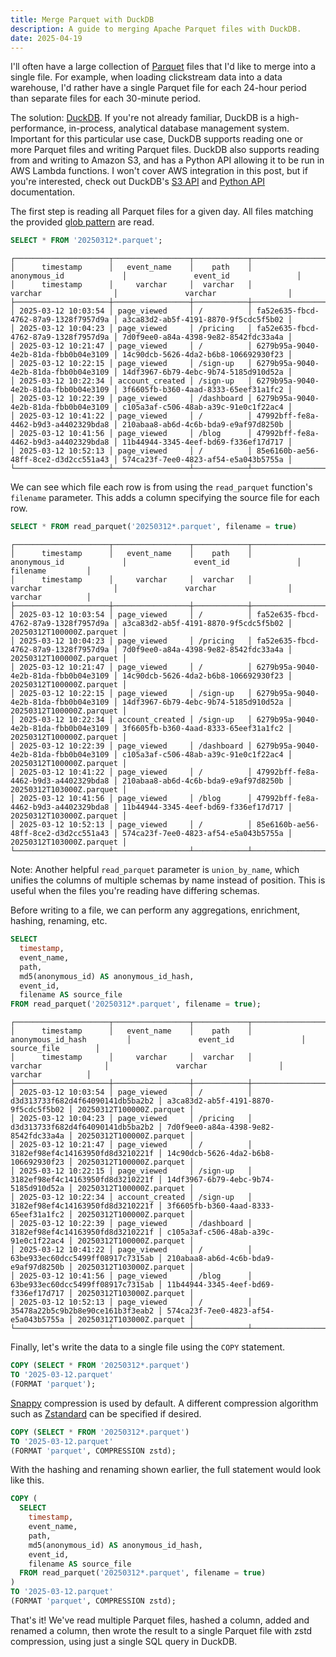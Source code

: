 ```yaml
---
title: Merge Parquet with DuckDB
description: A guide to merging Apache Parquet files with DuckDB.
date: 2025-04-19
---
```


I'll often have a large collection of [Parquet](https://parquet.apache.org/)
files that I'd like to merge into a single file. For example, when loading
clickstream data into a data warehouse, I'd rather have a single Parquet file
for each 24-hour period than separate files for each 30-minute period.

The solution: [DuckDB](https://duckdb.org/). If you're not already familiar,
DuckDB is a high-performance, in-process, analytical database management system.
Important for this particular use case, DuckDB supports reading one or more
Parquet files and writing Parquet files. DuckDB also supports reading from and
writing to Amazon S3, and has a Python API allowing it to be run in AWS Lambda
functions. I won't cover AWS integration in this post, but if you're interested,
check out DuckDB's
[S3 API](https://duckdb.org/docs/stable/extensions/httpfs/s3api) and
[Python API](https://duckdb.org/docs/stable/clients/python/overview)
documentation.

The first step is reading all Parquet files for a given day. All files matching
the provided [glob pattern](https://en.wikipedia.org/wiki/Glob_(programming))
are read.

```sql
SELECT * FROM '20250312*.parquet';
```

```
┌─────────────────────┬─────────────────┬────────────┬──────────────────────────────────────┬──────────────────────────────────────┐
│      timestamp      │   event_name    │    path    │             anonymous_id             │               event_id               │
│      timestamp      │     varchar     │  varchar   │               varchar                │               varchar                │
├─────────────────────┼─────────────────┼────────────┼──────────────────────────────────────┼──────────────────────────────────────┤
│ 2025-03-12 10:03:54 │ page_viewed     │ /          │ fa52e635-fbcd-4762-87a9-1328f7957d9a │ a3ca83d2-ab5f-4191-8870-9f5cdc5f5b02 │
│ 2025-03-12 10:04:23 │ page_viewed     │ /pricing   │ fa52e635-fbcd-4762-87a9-1328f7957d9a │ 7d0f9ee0-a84a-4398-9e82-8542fdc33a4a │
│ 2025-03-12 10:21:47 │ page_viewed     │ /          │ 6279b95a-9040-4e2b-81da-fbb0b04e3109 │ 14c90dcb-5626-4da2-b6b8-106692930f23 │
│ 2025-03-12 10:22:15 │ page_viewed     │ /sign-up   │ 6279b95a-9040-4e2b-81da-fbb0b04e3109 │ 14df3967-6b79-4ebc-9b74-5185d910d52a │
│ 2025-03-12 10:22:34 │ account_created │ /sign-up   │ 6279b95a-9040-4e2b-81da-fbb0b04e3109 │ 3f6605fb-b360-4aad-8333-65eef31a1fc2 │
│ 2025-03-12 10:22:39 │ page_viewed     │ /dashboard │ 6279b95a-9040-4e2b-81da-fbb0b04e3109 │ c105a3af-c506-48ab-a39c-91e0c1f22ac4 │
│ 2025-03-12 10:41:22 │ page_viewed     │ /          │ 47992bff-fe8a-4462-b9d3-a4402329bda8 │ 210abaa8-ab6d-4c6b-bda9-e9af97d8250b │
│ 2025-03-12 10:41:56 │ page_viewed     │ /blog      │ 47992bff-fe8a-4462-b9d3-a4402329bda8 │ 11b44944-3345-4eef-bd69-f336ef17d717 │
│ 2025-03-12 10:52:13 │ page_viewed     │ /          │ 85e6160b-ae56-48ff-8ce2-d3d2cc551a43 │ 574ca23f-7ee0-4823-af54-e5a043b5755a │
└─────────────────────┴─────────────────┴────────────┴──────────────────────────────────────┴──────────────────────────────────────┘
```

We can see which file each row is from using the `read_parquet` function's
`filename` parameter. This adds a column specifying the source file for each
row.

```sql
SELECT * FROM read_parquet('20250312*.parquet', filename = true)
```

```
┌─────────────────────┬─────────────────┬────────────┬──────────────────────────────────────┬──────────────────────────────────────┬──────────────────────────┐
│      timestamp      │   event_name    │    path    │             anonymous_id             │               event_id               │         filename         │
│      timestamp      │     varchar     │  varchar   │               varchar                │               varchar                │         varchar          │
├─────────────────────┼─────────────────┼────────────┼──────────────────────────────────────┼──────────────────────────────────────┼──────────────────────────┤
│ 2025-03-12 10:03:54 │ page_viewed     │ /          │ fa52e635-fbcd-4762-87a9-1328f7957d9a │ a3ca83d2-ab5f-4191-8870-9f5cdc5f5b02 │ 20250312T100000Z.parquet │
│ 2025-03-12 10:04:23 │ page_viewed     │ /pricing   │ fa52e635-fbcd-4762-87a9-1328f7957d9a │ 7d0f9ee0-a84a-4398-9e82-8542fdc33a4a │ 20250312T100000Z.parquet │
│ 2025-03-12 10:21:47 │ page_viewed     │ /          │ 6279b95a-9040-4e2b-81da-fbb0b04e3109 │ 14c90dcb-5626-4da2-b6b8-106692930f23 │ 20250312T100000Z.parquet │
│ 2025-03-12 10:22:15 │ page_viewed     │ /sign-up   │ 6279b95a-9040-4e2b-81da-fbb0b04e3109 │ 14df3967-6b79-4ebc-9b74-5185d910d52a │ 20250312T100000Z.parquet │
│ 2025-03-12 10:22:34 │ account_created │ /sign-up   │ 6279b95a-9040-4e2b-81da-fbb0b04e3109 │ 3f6605fb-b360-4aad-8333-65eef31a1fc2 │ 20250312T100000Z.parquet │
│ 2025-03-12 10:22:39 │ page_viewed     │ /dashboard │ 6279b95a-9040-4e2b-81da-fbb0b04e3109 │ c105a3af-c506-48ab-a39c-91e0c1f22ac4 │ 20250312T100000Z.parquet │
│ 2025-03-12 10:41:22 │ page_viewed     │ /          │ 47992bff-fe8a-4462-b9d3-a4402329bda8 │ 210abaa8-ab6d-4c6b-bda9-e9af97d8250b │ 20250312T103000Z.parquet │
│ 2025-03-12 10:41:56 │ page_viewed     │ /blog      │ 47992bff-fe8a-4462-b9d3-a4402329bda8 │ 11b44944-3345-4eef-bd69-f336ef17d717 │ 20250312T103000Z.parquet │
│ 2025-03-12 10:52:13 │ page_viewed     │ /          │ 85e6160b-ae56-48ff-8ce2-d3d2cc551a43 │ 574ca23f-7ee0-4823-af54-e5a043b5755a │ 20250312T103000Z.parquet │
└─────────────────────┴─────────────────┴────────────┴──────────────────────────────────────┴──────────────────────────────────────┴──────────────────────────┘
```

Note: Another helpful `read_parquet` parameter is `union_by_name`, which unifies
the columns of multiple schemas by name instead of position. This is useful when
the files you're reading have differing schemas.

Before writing to a file, we can perform any aggregations, enrichment, hashing,
renaming, etc.

```sql
SELECT
  timestamp,
  event_name,
  path,
  md5(anonymous_id) AS anonymous_id_hash,
  event_id,
  filename AS source_file
FROM read_parquet('20250312*.parquet', filename = true);
```

```
┌─────────────────────┬─────────────────┬────────────┬──────────────────────────────────┬──────────────────────────────────────┬──────────────────────────┐
│      timestamp      │   event_name    │    path    │        anonymous_id_hash         │               event_id               │       source_file        │
│      timestamp      │     varchar     │  varchar   │             varchar              │               varchar                │         varchar          │
├─────────────────────┼─────────────────┼────────────┼──────────────────────────────────┼──────────────────────────────────────┼──────────────────────────┤
│ 2025-03-12 10:03:54 │ page_viewed     │ /          │ d3d313733f682d4f64090141db5ba2b2 │ a3ca83d2-ab5f-4191-8870-9f5cdc5f5b02 │ 20250312T100000Z.parquet │
│ 2025-03-12 10:04:23 │ page_viewed     │ /pricing   │ d3d313733f682d4f64090141db5ba2b2 │ 7d0f9ee0-a84a-4398-9e82-8542fdc33a4a │ 20250312T100000Z.parquet │
│ 2025-03-12 10:21:47 │ page_viewed     │ /          │ 3182ef98ef4c14163950fd8d3210221f │ 14c90dcb-5626-4da2-b6b8-106692930f23 │ 20250312T100000Z.parquet │
│ 2025-03-12 10:22:15 │ page_viewed     │ /sign-up   │ 3182ef98ef4c14163950fd8d3210221f │ 14df3967-6b79-4ebc-9b74-5185d910d52a │ 20250312T100000Z.parquet │
│ 2025-03-12 10:22:34 │ account_created │ /sign-up   │ 3182ef98ef4c14163950fd8d3210221f │ 3f6605fb-b360-4aad-8333-65eef31a1fc2 │ 20250312T100000Z.parquet │
│ 2025-03-12 10:22:39 │ page_viewed     │ /dashboard │ 3182ef98ef4c14163950fd8d3210221f │ c105a3af-c506-48ab-a39c-91e0c1f22ac4 │ 20250312T100000Z.parquet │
│ 2025-03-12 10:41:22 │ page_viewed     │ /          │ 63be933ec60dcc5499ff08917c7315ab │ 210abaa8-ab6d-4c6b-bda9-e9af97d8250b │ 20250312T103000Z.parquet │
│ 2025-03-12 10:41:56 │ page_viewed     │ /blog      │ 63be933ec60dcc5499ff08917c7315ab │ 11b44944-3345-4eef-bd69-f336ef17d717 │ 20250312T103000Z.parquet │
│ 2025-03-12 10:52:13 │ page_viewed     │ /          │ 35478a22b5c9b2b8e90ce161b3f3eab2 │ 574ca23f-7ee0-4823-af54-e5a043b5755a │ 20250312T103000Z.parquet │
└─────────────────────┴─────────────────┴────────────┴──────────────────────────────────┴──────────────────────────────────────┴──────────────────────────┘
```

Finally, let's write the data to a single file using the `COPY` statement.

```sql
COPY (SELECT * FROM '20250312*.parquet')
TO '2025-03-12.parquet'
(FORMAT 'parquet');
```

[Snappy](https://en.wikipedia.org/wiki/Snappy_(compression)) compression is used
by default. A different compression algorithm such as
[Zstandard](https://en.wikipedia.org/wiki/Zstd) can be specified if desired.

```sql
COPY (SELECT * FROM '20250312*.parquet')
TO '2025-03-12.parquet'
(FORMAT 'parquet', COMPRESSION zstd);
```

With the hashing and renaming shown earlier, the full statement would look like
this.

```sql
COPY (
  SELECT
    timestamp,
    event_name,
    path,
    md5(anonymous_id) AS anonymous_id_hash,
    event_id,
    filename AS source_file
  FROM read_parquet('20250312*.parquet', filename = true)
)
TO '2025-03-12.parquet'
(FORMAT 'parquet', COMPRESSION zstd);
```

That's it! We've read multiple Parquet files, hashed a column, added and renamed
a column, then wrote the result to a single Parquet file with zstd compression,
using just a single SQL query in DuckDB.
